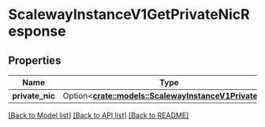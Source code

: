 # ScalewayInstanceV1GetPrivateNicResponse

## Properties

Name | Type | Description | Notes
------------ | ------------- | ------------- | -------------
**private_nic** | Option<[**crate::models::ScalewayInstanceV1PrivateNic**](scaleway.instance.v1.PrivateNIC.md)> |  | [optional]

[[Back to Model list]](../README.md#documentation-for-models) [[Back to API list]](../README.md#documentation-for-api-endpoints) [[Back to README]](../README.md)


